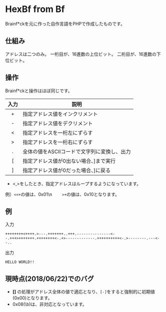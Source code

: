 # HexBf from Bf
Brainf*ckを元に作った自作言語をPHPで作成したものです。
## 仕組み
アドレスは二つのみ。
一桁目が、16進数の上位ビット。
二桁目が、16進数の下位ビット。
## 操作
Brainf*ckと操作はほぼ同じです。

|入力|説明| 
:----:| ----
|+|指定アドレス値をインクリメント|
|-|指定アドレス値をデクリメント|
|<|指定アドレスを一桁左にずらす|
|>|指定アドレスを一桁右にずらす|
|.|全体の値をASCIIコードで文字列に変換し、出力|
|[|指定アドレス値が0出ない場合、]まで実行|
|]|指定アドレス値が0だった場合、]に戻る|

* <,>をしたとき、指定アドレスはループするようになっています。

例）```<<+```の値は、0x01\n
　　```>+```の値は、0x10となります。
## 例
入力
```
++++++++<++++.>---.+++++++..+++.---------------<--.+++>+++++++.++++++++<-.+>-------------.++++++++++<-.>--------.---<--..
```
出力
```
HELLO WORLD!!
```
## 現時点(2018/06/22)でのバグ
* **[]** の処理がアドレス全体の値で適応となり、```[-]```をすると強制的に初期値(0x00)となります。
* 0x08(\b)は、非対応となっています。
